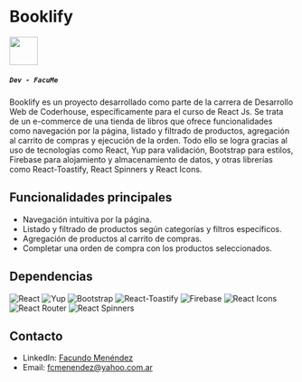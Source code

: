 # Booklify 
<div style="display: flex">
  <img src="https://th.bing.com/th/id/OIP.K-4RqDC6zFrpAG31ayDDOgHaHa?rs=1&pid=ImgDetMain" width="50" />
</div>

##### `Dev - FacuMe`

Booklify es un proyecto desarrollado como parte de la carrera de Desarrollo Web de Coderhouse, específicamente para el curso de React Js. Se trata de un e-commerce de una tienda de libros que ofrece funcionalidades como navegación por la página, listado y filtrado de productos, agregación al carrito de compras y ejecución de la orden. Todo ello se logra gracias al uso de tecnologías como React, Yup para validación, Bootstrap para estilos, Firebase para alojamiento y almacenamiento de datos, y otras librerías como React-Toastify, React Spinners y React Icons.

## Funcionalidades principales

- Navegación intuitiva por la página.
- Listado y filtrado de productos según categorías y filtros específicos.
- Agregación de productos al carrito de compras.
- Completar una orden de compra con los productos seleccionados.

## Dependencias

![React](https://img.shields.io/badge/-React-61DAFB?logo=react&logoColor=white)
![Yup](https://img.shields.io/badge/-Yup-2C3E50?logo=yarn&logoColor=white)
![Bootstrap](https://img.shields.io/badge/-Bootstrap-563D7C?logo=bootstrap&logoColor=white)
![React-Toastify](https://img.shields.io/badge/-React%20Toastify-FFC107?logo=react&logoColor=white)
![Firebase](https://img.shields.io/badge/-Firebase-FFCA28?logo=firebase&logoColor=white)
![React Icons](https://img.shields.io/badge/-React%20Icons-61DAFB?logo=react&logoColor=white)
![React Router](https://img.shields.io/badge/-React%20Router%20DOM-CA4245?logo=react-router&logoColor=white)
![React Spinners](https://img.shields.io/badge/-React%20Spinners-61DAFB?logo=react&logoColor=white)

## Contacto

- LinkedIn: [Facundo Menéndez](www.linkedin.com/in/facundo-menéndez-b3560922b)
- Email: fcmenendez@yahoo.com.ar
